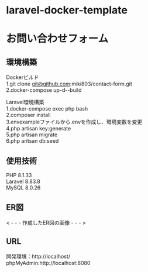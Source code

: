 # laravel-docker-template
# お問い合わせフォーム  

## 環境構築 
Dockerビルド   
1.git clone  git@github.com:miki803/contact-form.git  
2.docker-compose up-d--build  

Laravel環境構築  
1.docker-compose exec php bash  
2.composer install  
3.envexampleファイルから.envを作成し、環境変数を変更  
4.php artisan key:generate  
5.php artisan migrate  
6.php aritsan db:seed  

## 使用技術  
PHP 8.1.33  
Laravel 8.83.8  
MySQL 8.0.26  

## ER図  
< - - - 作成したER図の画像 - - - >  
  
## URL  

開発環境：http://localhost/  
phpMyAdmin:http://localhost:8080   

